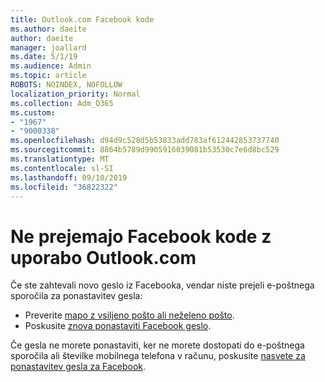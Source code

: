 ```yaml
---
title: Outlook.com Facebook kode
ms.author: daeite
author: daeite
manager: joallard
ms.date: 5/1/19
ms.audience: Admin
ms.topic: article
ROBOTS: NOINDEX, NOFOLLOW
localization_priority: Normal
ms.collection: Adm_O365
ms.custom:
- "1967"
- "9000338"
ms.openlocfilehash: d94d9c528d5b53833add783af612442853737740
ms.sourcegitcommit: 8864b5789d9905916039081b53530c7e6d8bc529
ms.translationtype: MT
ms.contentlocale: sl-SI
ms.lasthandoff: 09/10/2019
ms.locfileid: "36822322"
---
```

# <a name="not-receiving-facebook-codes-using-outlookcom"></a>Ne prejemajo Facebook kode z uporabo Outlook.com

Če ste zahtevali novo geslo iz Facebooka, vendar niste prejeli e-poštnega sporočila za ponastavitev gesla:

- Preverite [mapo z vsiljeno pošto ali neželeno pošto](https://outlook.live.com/mail/junkemail).
- Poskusite [znova ponastaviti Facebook geslo](https://aka.ms/facebook-password-reset).

Če gesla ne morete ponastaviti, ker ne morete dostopati do e-poštnega sporočila ali številke mobilnega telefona v računu, poskusite [nasvete za ponastavitev gesla za Facebook](https://aka.ms/facebook-password-help).